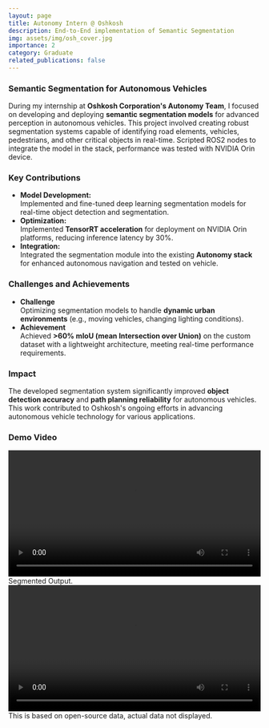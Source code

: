 ```yaml
---
layout: page
title: Autonomy Intern @ Oshkosh
description: End-to-End implementation of Semantic Segmentation   
img: assets/img/osh_cover.jpg
importance: 2
category: Graduate
related_publications: false
---
```


### Semantic Segmentation for Autonomous Vehicles  
During my internship at **Oshkosh Corporation's Autonomy Team**, I focused on developing and deploying **semantic segmentation models** for advanced perception in autonomous vehicles. This project involved creating robust segmentation systems capable of identifying road elements, vehicles, pedestrians, and other critical objects in real-time. Scripted ROS2 nodes to integrate the model in the stack, performance was tested with NVIDIA Orin device. 

### **Key Contributions**
- **Model Development:**  
  Implemented and fine-tuned deep learning segmentation models for real-time object detection and segmentation.    
- **Optimization:**  
  Implemented **TensorRT acceleration** for deployment on NVIDIA Orin platforms, reducing inference latency by 30%.  
- **Integration:**  
  Integrated the segmentation module into the existing **Autonomy stack** for enhanced autonomous navigation and tested on vehicle.  

### **Challenges and Achievements**
- **Challenge**  
  Optimizing segmentation models to handle **dynamic urban environments** (e.g., moving vehicles, changing lighting conditions).  
- **Achievement**  
  Achieved **>60% mIoU (mean Intersection over Union)** on the custom dataset with a lightweight architecture, meeting real-time performance requirements.

### **Impact**
The developed segmentation system significantly improved **object detection accuracy** and **path planning reliability** for autonomous vehicles. This work contributed to Oshkosh's ongoing efforts in advancing autonomous vehicle technology for various applications.

### **Demo Video**
<div class="row justify-content-sm-center">
    <div class="col-sm-8 mt-3">
        <video controls width="100%">
            <source src="assets/videos/output_videos_l_new.mp4" type="video/mp4">
            Your browser does not support the video tag.
        </video>
    </div>
</div>
<div class="caption">
    Segmented Output.
</div>

<div class="row justify-content-sm-center">
    <div class="col-sm-8 mt-3">
        <video controls width="100%">
            <source src="assets/videos/output_videos_im.mp4" type="video/mp4">
            Your browser does not support the video tag.
        </video>
    </div>
</div>
<div class="caption">
    This is based on open-source data, actual data not displayed.
</div>
